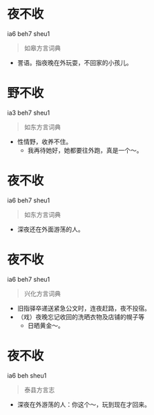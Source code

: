 # 夜不收
ia6 beh7 sheu1
> 如皋方言词典
- 詈语。指夜晚在外玩耍，不回家的小孩儿。

# 野不收
ia3 beh7 sheu1
> 如东方言词典
- 性情野，收养不住。
  - 我再待她好，她都要往外跑，真是一个～。

# 夜不收
ia6 beh7 sheu1
> 如东方言词典
- 深夜还在外面游荡的人。

# 夜不收
ia6 beh7 sheu1
> 兴化方言词典
- 旧指驿卒递送紧急公文时，连夜赶路，夜不投宿。
- （戏）夜晚忘记收回的洗晒衣物及店铺的幌子等
  - 日晒黄金～。

# 夜不收
ia6 beh sheu1
> 泰县方言志
- 深夜在外游荡的人：你这个～，玩到现在才回来。
